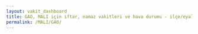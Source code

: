 ```yaml
---
layout: vakit_dashboard
title: GAO, MALI için iftar, namaz vakitleri ve hava durumu - ilçe/eyalet seç
permalink: /MALI/GAO/
---
```


<script type="text/javascript">
  var GLOBAL_COUNTRY = 'MALI';
  var GLOBAL_CITY = 'GAO';
  var GLOBAL_STATE = '';
  var lat = 72;
  var lon = 21;
</script>
